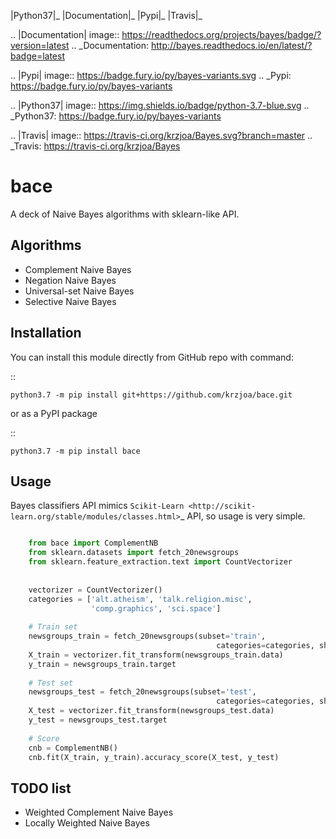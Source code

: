 |Python37|_ |Documentation|_ |Pypi|_  |Travis|_

.. |Documentation| image:: https://readthedocs.org/projects/bayes/badge/?version=latest
.. _Documentation: http://bayes.readthedocs.io/en/latest/?badge=latest

.. |Pypi| image:: https://badge.fury.io/py/bayes-variants.svg
.. _Pypi: https://badge.fury.io/py/bayes-variants

.. |Python37| image:: https://img.shields.io/badge/python-3.7-blue.svg
.. _Python37: https://badge.fury.io/py/bayes-variants

.. |Travis| image:: https://travis-ci.org/krzjoa/Bayes.svg?branch=master
.. _Travis: https://travis-ci.org/krzjoa/Bayes

# bace

A deck of Naive Bayes algorithms with sklearn-like API.


## Algorithms


* Complement Naive Bayes
* Negation Naive Bayes
* Universal-set Naive Bayes
* Selective Naive Bayes

## Installation

You can install this module directly from GitHub repo with command:

::

    python3.7 -m pip install git+https://github.com/krzjoa/bace.git

or as a PyPI package

::

    python3.7 -m pip install bace


## Usage

Bayes classifiers API mimics `Scikit-Learn <http://scikit-learn.org/stable/modules/classes.html>`_ API, so usage is very simple.


```` python

    from bace import ComplementNB
    from sklearn.datasets import fetch_20newsgroups
    from sklearn.feature_extraction.text import CountVectorizer
    
    
    vectorizer = CountVectorizer()
    categories = ['alt.atheism', 'talk.religion.misc',
                  'comp.graphics', 'sci.space']
    
    # Train set
    newsgroups_train = fetch_20newsgroups(subset='train',
                                              categories=categories, shuffle=True)
    X_train = vectorizer.fit_transform(newsgroups_train.data)
    y_train = newsgroups_train.target
    
    # Test set
    newsgroups_test = fetch_20newsgroups(subset='test',
                                              categories=categories, shuffle=True)
    X_test = vectorizer.fit_transform(newsgroups_test.data)
    y_test = newsgroups_test.target
    
    # Score 
    cnb = ComplementNB()
    cnb.fit(X_train, y_train).accuracy_score(X_test, y_test)

````


## TODO list

* Weighted Complement Naive Bayes
* Locally Weighted Naive Bayes



